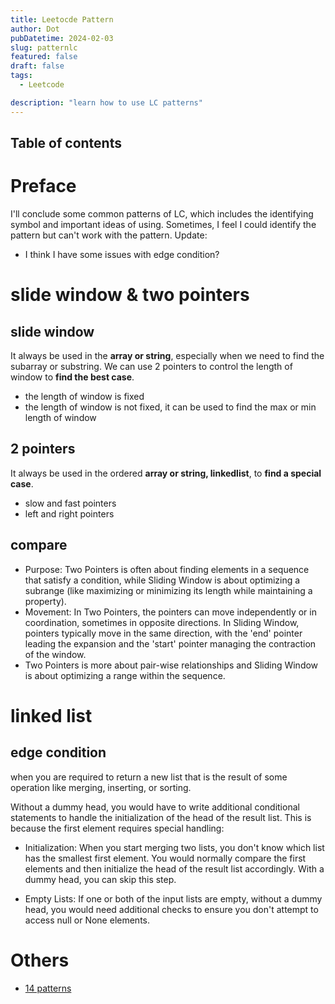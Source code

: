 ```yaml
---
title: Leetocde Pattern
author: Dot
pubDatetime: 2024-02-03
slug: patternlc
featured: false
draft: false
tags:
  - Leetcode

description: "learn how to use LC patterns"
---
```


## Table of contents

# Preface

I'll conclude some common patterns of LC, which includes the identifying symbol and important ideas of using.
Sometimes, I feel I could identify the pattern but can't work with the pattern.
Update:

- I think I have some issues with edge condition?

# slide window & two pointers

## slide window

It always be used in the **array or string**, especially when we need to find the subarray or substring. We can use 2 pointers to control the length of window to **find the best case**.

- the length of window is fixed
- the length of window is not fixed, it can be used to find the max or min length of window

## 2 pointers

It always be used in the ordered **array or string, linkedlist**, to **find a special case**.

- slow and fast pointers
- left and right pointers

## compare

- Purpose: Two Pointers is often about finding elements in a sequence that satisfy a condition, while Sliding Window is about optimizing a subrange (like maximizing or minimizing its length while maintaining a property).
- Movement: In Two Pointers, the pointers can move independently or in coordination, sometimes in opposite directions. In Sliding Window, pointers typically move in the same direction, with the 'end' pointer leading the expansion and the 'start' pointer managing the contraction of the window.
- Two Pointers is more about pair-wise relationships and Sliding Window is about optimizing a range within the sequence.

# linked list

## edge condition

when you are required to return a new list that is the result of some operation like merging, inserting, or sorting.

Without a dummy head, you would have to write additional conditional statements to handle the initialization of the head of the result list. This is because the first element requires special handling:

- Initialization: When you start merging two lists, you don't know which list has the smallest first element. You would normally compare the first elements and then initialize the head of the result list accordingly. With a dummy head, you can skip this step.

- Empty Lists: If one or both of the input lists are empty, without a dummy head, you would need additional checks to ensure you don't attempt to access null or None elements.

# Others

- [14 patterns](https://hackernoon.com/14-patterns-to-ace-any-coding-interview-question-c5bb3357f6ed)
